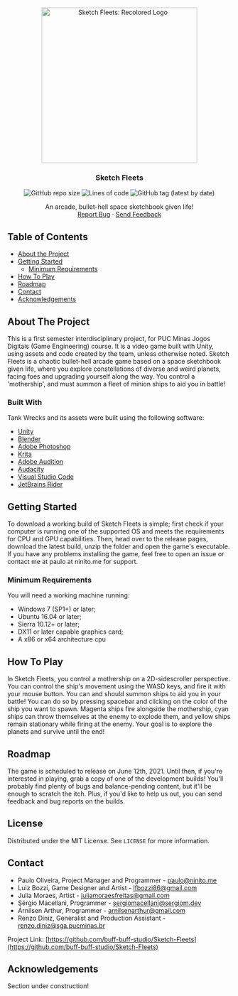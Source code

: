 <!--
*** Thanks for checking out this README Template. If you have a suggestion that would
*** make this better, please fork the repo and create a pull request or simply open
*** an issue with the tag "enhancement".
*** Thanks again! Now go create something AMAZING! :D
-->





<!-- PROJECT SHIELDS -->
<!--
*** I'm using markdown "reference style" links for readability.
*** Reference links are enclosed in brackets [ ] instead of parentheses ( ).
*** See the bottom of this document for the declaration of the reference variables
*** for contributors-url, forks-url, etc. This is an optional, concise syntax you may use.
*** https://www.markdownguide.org/basic-syntax/#reference-style-links
-->




<!-- PROJECT LOGO -->
<br />
<p align="center">
  <a href="https://github.com/buff-buff-studio/Sketch-Fleets">
    <img src="https://i.imgur.com/lZ764a8.png" alt="Sketch Fleets: Recolored Logo" width="350" height="350">
  </a>
 
<h3 align="center">Sketch Fleets</h3>
  <p align="center">
  <img alt="GitHub repo size" src="https://img.shields.io/github/repo-size/buff-buff-studio/Sketch-Fleets">
  <img alt="Lines of code" src="https://img.shields.io/tokei/lines/github/buff-buff-studio/Sketch-Fleets">
  <img alt="GitHub tag (latest by date)" src="https://img.shields.io/github/v/tag/buff-buff-studio/Sketch-Fleets?label=version">
  <br />
    </p>
  </p>
  
  <p align="center">
    An arcade, bullet-hell space sketchbook given life!
    <br />
    <a href="https://github.com/buff-buff-studio/Sketch-Fleets/issues">Report Bug</a>
    ·
    <a href="#contact">Send Feedback</a>
  </p>
</p>



<!-- TABLE OF CONTENTS -->
## Table of Contents

* [About the Project](#about-the-project)
* [Getting Started](#getting-started)
  * [Minimum Requirements](#minimum-requirements)
* [How To Play](#how-to-play)
* [Roadmap](#roadmap)
* [Contact](#contact)
* [Acknowledgements](#acknowledgements)



<!-- ABOUT THE PROJECT -->
## About The Project

This is a first semester interdisciplinary project, for PUC Minas Jogos Digitais (Game Engineering) course. It is a video game built with Unity, using assets and code created by the team, unless otherwise noted. Sketch Fleets is a chaotic bullet-hell arcade game based on a space sketchbook given life, where you explore constellations of diverse and weird planets, facing foes and upgrading yourself along the way. You control a 'mothership', and must summon a fleet of minion ships to aid you in battle!

### Built With
Tank Wrecks and its assets were built using the following software:
* [Unity](https://unity.com/)
* [Blender](https://www.blender.org/)
* [Adobe Photoshop](https://www.adobe.com/products/photoshop.html)
* [Krita](https://krita.org)
* [Adobe Audition](https://www.adobe.com/products/audition.html)
* [Audacity](https://www.audacityteam.org/)
* [Visual Studio Code](https://code.visualstudio.com/)
* [JetBrains Rider](https://www.jetbrains.com/rider/)



<!-- GETTING STARTED -->
## Getting Started

To download a working build of Sketch Fleets is simple; first check if your computer is running one of the supported OS and meets the requirements for CPU and GPU capabilities. Then, head over to the release pages, download the latest build, unzip the folder and open the game's executable. If you have any problems installing the game, feel free to open an issue or contact me at paulo at ninito.me for support.

### Minimum Requirements

You will need a working machine running:
* Windows 7 (SP1+) or later;
* Ubuntu 16.04 or later;
* Sierra 10.12+ or later;
* DX11 or later capable graphics card;
* A x86 or x64 architecture cpu

<!-- USAGE EXAMPLES -->
## How To Play

In Sketch Fleets, you control a mothership on a 2D-sidescroller perspective. You can control the ship's movement using the WASD keys, and fire it with your mouse button. You can and should summon ships to aid you in your battle! You can do so by pressing spacebar and clicking on the color of the ship you want to spawn. Magenta ships fire alongside the mothership, cyan ships can throw themselves at the enemy to explode them, and yellow ships remain stationary while firing at the enemy. Your goal is to explore the planets and survive until the end!

<!-- ROADMAP -->
## Roadmap

The game is scheduled to release on June 12th, 2021. Until then, if you're interested in playing, grab a copy of one of the development builds! You'll probably find plenty of bugs and balance-pending content, but it'll be enough to scratch the itch. Plus, if you'd like to help us out, you can send feedback and bug reports on the builds. 


<!-- LICENSE -->
## License

Distributed under the MIT License. See `LICENSE` for more information.


<!-- CONTACT -->
## Contact

* Paulo Oliveira, Project Manager and Programmer - paulo@ninito.me
* Luiz Bozzi, Game Designer and Artist - lfbozzi86@gmail.com
* Julia Moraes, Artist - juliamoraesfreitas@gmail.com
* Sérgio Macellani, Programmer - sergiomacellani@sergiom.dev
* Árnilsen Arthur, Programmer - arnilsenarthur@gmail.com
* Renzo Diniz, Generalist and Production Assistant - renzo.diniz@sga.pucminas.br

Project Link: [https://github.com/buff-buff-studio/Sketch-Fleets](https://github.com/buff-buff-studio/Sketch-Fleets)


<!-- ACKNOWLEDGEMENTS -->
## Acknowledgements

Section under construction!

